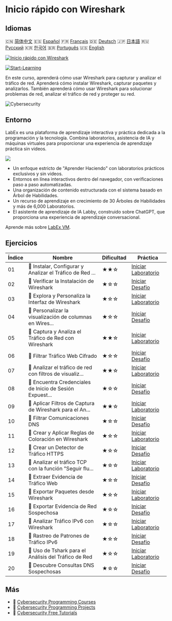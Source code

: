 # Inicio rápido con Wireshark

## Idiomas

🇨🇳 [简体中文](README_zh.md) 🇪🇸 [Español](README_es.md) 🇫🇷 [Français](README_fr.md) 🇩🇪 [Deutsch](README_de.md) 🇯🇵 [日本語](README_ja.md) 🇷🇺 [Русский](README_ru.md) 🇰🇷 [한국어](README_ko.md) 🇧🇷 [Português](README_pt.md) 🇺🇸 [English](README.md) 

[![Inicio rápido con Wireshark](https://cover-creator.labex.io/quick-start-with-wireshark.png?lang=es)](https://labex.io/es/courses/quick-start-with-wireshark)

[![Start-Learning](https://img.shields.io/badge/Start-Learning-whitesmoke?style=for-the-badge)](https://labex.io/es/courses/quick-start-with-wireshark)

En este curso, aprenderá cómo usar Wireshark para capturar y analizar el tráfico de red. Aprenderá cómo instalar Wireshark, capturar paquetes y analizarlos. También aprenderá cómo usar Wireshark para solucionar problemas de red, analizar el tráfico de red y proteger su red.

![Cybersecurity](https://img.shields.io/badge/Cybersecurity-whitesmoke?style=for-the-badge&logo=cybersecurity)


## Entorno

LabEx es una plataforma de aprendizaje interactiva y práctica dedicada a la programación y la tecnología. Combina laboratorios, asistencia de IA y máquinas virtuales para proporcionar una experiencia de aprendizaje práctica sin videos.

![](https://tutorial-screenshot.getvm.io/images/vm-1725247253.png)

- Un enfoque estricto de "Aprender Haciendo" con laboratorios prácticos exclusivos y sin videos.
- Entornos en línea interactivos dentro del navegador, con verificaciones paso a paso automatizadas.
- Una organización de contenido estructurada con el sistema basado en Árbol de Habilidades.
- Un recurso de aprendizaje en crecimiento de 30 Árboles de Habilidades y más de 6,000 Laboratorios.
- El asistente de aprendizaje de IA Labby, construido sobre ChatGPT, que proporciona una experiencia de aprendizaje conversacional.

Aprende más sobre [LabEx VM](https://support.labex.io/using-labex/virtual-machine).

## Ejercicios

|   Índice | Nombre                                                   | Dificultad   | Práctica                                                                                                                                                      |
|----------|----------------------------------------------------------|--------------|---------------------------------------------------------------------------------------------------------------------------------------------------------------|
|       01 | 📖 Instalar, Configurar y Analizar el Tráfico de Red ... | ★★☆          | <a target='_blank' href='https://labex.io/es/tutorials/wireshark-install-configure-and-analyze-network-traffic-with-wireshark-415947'>Iniciar Laboratorio</a> |
|       02 | 🎯 Verificar la Instalación de Wireshark                 | ★☆☆          | <a target='_blank' href='https://labex.io/es/tutorials/wireshark-verify-wireshark-installation-548783'>Iniciar Desafío</a>                                    |
|       03 | 📖 Explora y Personaliza la Interfaz de Wireshark        | ★☆☆          | <a target='_blank' href='https://labex.io/es/tutorials/wireshark-explore-and-customize-wireshark-interface-415949'>Iniciar Laboratorio</a>                    |
|       04 | 🎯 Personalizar la visualización de columnas en Wires... | ★☆☆          | <a target='_blank' href='https://labex.io/es/tutorials/wireshark-customize-wireshark-column-display-548785'>Iniciar Desafío</a>                               |
|       05 | 📖 Captura y Analiza el Tráfico de Red con Wireshark     | ★★☆          | <a target='_blank' href='https://labex.io/es/tutorials/wireshark-capture-and-analyze-network-traffic-with-wireshark-415956'>Iniciar Laboratorio</a>           |
|       06 | 🎯 Filtrar Tráfico Web Cifrado                           | ★☆☆          | <a target='_blank' href='https://labex.io/es/tutorials/wireshark-filter-encrypted-web-traffic-548806'>Iniciar Desafío</a>                                     |
|       07 | 📖 Analizar el tráfico de red con filtros de visualiz... | ★★☆          | <a target='_blank' href='https://labex.io/es/tutorials/wireshark-analyze-network-traffic-with-wireshark-display-filters-415944'>Iniciar Laboratorio</a>       |
|       08 | 🎯 Encuentra Credenciales de Inicio de Sesión Expuest... | ★☆☆          | <a target='_blank' href='https://labex.io/es/tutorials/wireshark-find-exposed-login-credentials-548820'>Iniciar Desafío</a>                                   |
|       09 | 📖 Aplicar Filtros de Captura de Wireshark para el An... | ★★☆          | <a target='_blank' href='https://labex.io/es/tutorials/wireshark-apply-wireshark-capture-filters-for-network-traffic-analysis-415940'>Iniciar Laboratorio</a> |
|       10 | 🎯 Filtrar Comunicaciones DNS                            | ★☆☆          | <a target='_blank' href='https://labex.io/es/tutorials/wireshark-filter-dns-communications-548826'>Iniciar Desafío</a>                                        |
|       11 | 📖 Crear y Aplicar Reglas de Coloración en Wireshark     | ★☆☆          | <a target='_blank' href='https://labex.io/es/tutorials/wireshark-create-and-apply-colorizing-rules-in-wireshark-415941'>Iniciar Laboratorio</a>               |
|       12 | 🎯 Crear un Detector de Tráfico HTTPS                    | ★☆☆          | <a target='_blank' href='https://labex.io/es/tutorials/wireshark-create-https-traffic-detector-548831'>Iniciar Desafío</a>                                    |
|       13 | 📖 Analizar el tráfico TCP con la función "Seguir flu... | ★☆☆          | <a target='_blank' href='https://labex.io/es/tutorials/wireshark-analyze-tcp-traffic-with-wireshark-follow-tcp-stream-feature-415946'>Iniciar Laboratorio</a> |
|       14 | 🎯 Extraer Evidencia de Tráfico Web                      | ★☆☆          | <a target='_blank' href='https://labex.io/es/tutorials/wireshark-extract-web-traffic-evidence-548842'>Iniciar Desafío</a>                                     |
|       15 | 📖 Exportar Paquetes desde Wireshark                     | ★☆☆          | <a target='_blank' href='https://labex.io/es/tutorials/wireshark-export-packets-from-wireshark-415945'>Iniciar Laboratorio</a>                                |
|       16 | 🎯 Exportar Evidencia de Red Sospechosa                  | ★☆☆          | <a target='_blank' href='https://labex.io/es/tutorials/wireshark-export-suspicious-network-evidence-548847'>Iniciar Desafío</a>                               |
|       17 | 📖 Analizar Tráfico IPv6 con Wireshark                   | ★☆☆          | <a target='_blank' href='https://labex.io/es/tutorials/wireshark-analyze-ipv6-traffic-with-wireshark-415950'>Iniciar Laboratorio</a>                          |
|       18 | 🎯 Rastreo de Patrones de Tráfico IPv6                   | ★☆☆          | <a target='_blank' href='https://labex.io/es/tutorials/wireshark-track-ipv6-traffic-patterns-548851'>Iniciar Desafío</a>                                      |
|       19 | 📖 Uso de Tshark para el Análisis del Tráfico de Red     | ★☆☆          | <a target='_blank' href='https://labex.io/es/tutorials/wireshark-use-tshark-for-network-traffic-analysis-415942'>Iniciar Laboratorio</a>                      |
|       20 | 🎯 Descubre Consultas DNS Sospechosas                    | ★☆☆          | <a target='_blank' href='https://labex.io/es/tutorials/wireshark-uncover-suspicious-dns-queries-548854'>Iniciar Desafío</a>                                   |

## Más

- 🔗 [Cybersecurity Programming Courses](https://github.com/labex-labs/awesome-programming-courses)
- 🔗 [Cybersecurity Programming Projects](https://github.com/labex-labs/awesome-programming-projects)
- 🔗 [Cybersecurity Free Tutorials](https://github.com/labex-labs/cybersecurity-free-tutorials)

